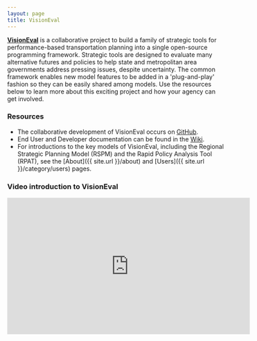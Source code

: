 ```yaml
---
layout: page
title: VisionEval
---
```


<a href="http://www.github.com/visioneval/visioneval/wiki" target="_blank"><b>VisionEval</b></a> is a collaborative project to build a family of strategic tools for performance-based transportation planning into a single open-source programming framework. Strategic tools are designed to evaluate many alternative futures and policies to help state and metropolitan area governments address pressing issues, despite uncertainty. The common framework enables new model features to be added in a 'plug-and-play' fashion so they can be easily shared among models. Use the resources below to learn more about this exciting project and how your agency can get involved.

### Resources

- The collaborative development of VisionEval occurs on <a href="https://www.github.com/visioneval/visioneval" target="_blank">GitHub</a>.
- End User and Developer documentation can be found in the <a href="https://github.com/visioneval/visioneval/wiki" target="_blank">Wiki</a>. 
- For introductions to the key models of VisionEval, including the Regional Strategic Planning Model (RSPM) and the Rapid Policy Analysis Tool (RPAT), see the [About]({{ site.url }}/about) and [Users]({{ site.url }}/category/users) pages.

### Video introduction to VisionEval

<iframe width="560" height="315" src="https://www.youtube.com/embed/w5xeV97rZug?rel=0" frameborder="0" allow="autoplay; encrypted-media" allowfullscreen></iframe>

<!-- ### Partner agencies -->

<!-- Sidebar contents set by sidebar.html, sidebar-nav-links.html, and custom-nav-links.html. Currently using custom-nav-links to get order of links set manually. -->